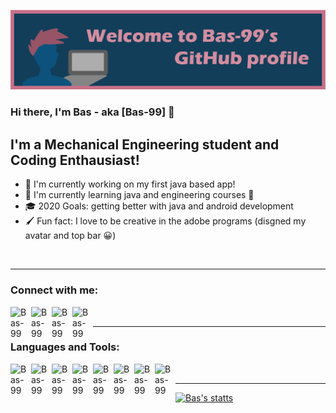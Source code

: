 ![top bar](./images/gitHubStartBar.png)

### Hi there, I'm Bas - aka [Bas-99]  👋


## I'm a Mechanical Engineering student and Coding Enthausiast!
- 🔭 I'm currently working on my first java based app! 
- 🌱 I'm currently learning java and engineering courses 🤣
- 🎓 2020 Goals: getting better with java and android development
- 🖌 Fun fact: I love to be creative in the adobe programs (disgned my avatar and top bar 😀)

<br />

---

### Connect with me:
[<img align="left" alt="Bas-99" width= "33px" src="https://cdn3.iconfinder.com/data/icons/2018-social-media-logotypes/1000/2018_social_media_popular_app_logo_instagram-512.png" />][Instagram]
[<img align="left" alt="Bas-99" width="33px" src="https://cdn3.iconfinder.com/data/icons/2018-social-media-logotypes/1000/2018_social_media_popular_app_logo_linkedin-512.png" />][Linkedin]
[<img align="left" alt="Bas-99" width="33px" src="https://cdn3.iconfinder.com/data/icons/2018-social-media-logotypes/1000/2018_social_media_popular_app_logo_reddit-512.png" />][Reddit]
[<img align="left" alt="Bas-99" width="33px" src="https://cdn3.iconfinder.com/data/icons/2018-social-media-logotypes/1000/2018_social_media_popular_app_logo_twitter-512.png" />][Twitter]

<br />

---

### Languages and Tools:
<img align="left" alt="Bas-99" width="33px" src="https://cdn4.iconfinder.com/data/icons/logos-and-brands/512/181_Java_logo_logos-512.png" />
<img align="left" alt="Bas-99" width="33px" src="https://cdn4.iconfinder.com/data/icons/logos-and-brands/512/267_Python_logo-512.png" />
<img align="left" alt="Bas-99" width="33px" src="https://cdn4.iconfinder.com/data/icons/logos-and-brands/512/34_Ai_Illustrator_Adobe_logo_logos-512.png" />
<img align="left" alt="Bas-99" width="33px" src="https://cdn.freebiesupply.com/logos/large/2x/eclipse-11-logo-png-transparent.png" />
<img align="left" alt="Bas-99" width="33px" src="https://upload.wikimedia.org/wikipedia/commons/thumb/d/d5/IntelliJ_IDEA_Logo.svg/1024px-IntelliJ_IDEA_Logo.svg.png" />
<img align="left" alt="Bas-99" width="33px" src="https://upload.wikimedia.org/wikipedia/commons/archive/3/34/20200227145552%21Android_Studio_icon.svg" />
<img align="left" alt="Bas-99" width="33px" src="https://upload.wikimedia.org/wikipedia/commons/thumb/2/21/Matlab_Logo.png/668px-Matlab_Logo.png" />
<img align="left" alt="Bas-99" width="33px" src="https://images.ctfassets.net/nrgyaltdicpt/6qSXAo1CYEeBn5RkKLOR64/19c74bfb9a32772e353ff25c6f0070f5/ologo_square_colour_light_bg.png" />

<br />

---
[![Bas's statts](https://github-readme-stats.vercel.app/api?username=Bas-99)](https://github.com/Bas-99/github-readme-stats)

<br />
<br />

[Linkedin]: https://www.linkedin.com/in/bas-van-de-rijt-a548701a2
[Instagram]: https://www.instagram.com/basvanderijt
[Reddit]: https://www.reddit.com/user/bas161299
[Twitter]: https://www.twitter.com/rijt_bas
